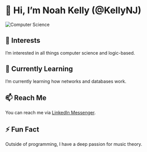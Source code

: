 # 👋 Hi, I’m Noah Kelly (@KellyNJ)

![Computer Science](https://s3.amazonaws.com/msoe/files/callouts/wide_xlrg_computer-science-landing-page.jpg)

## 👀 Interests
I’m interested in all things computer science and logic-based.

## 🌱 Currently Learning
I’m currently learning how networks and databases work.

## 📫 Reach Me
You can reach me via [LinkedIn Messenger](https://www.linkedin.com/in/noah-kelly-77642928b/).

## ⚡ Fun Fact
Outside of programming, I have a deep passion for music theory.

